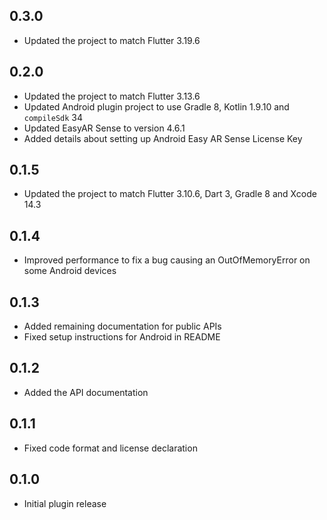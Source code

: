 ## 0.3.0

* Updated the project to match Flutter 3.19.6

## 0.2.0

* Updated the project to match Flutter 3.13.6
* Updated Android plugin project to use Gradle 8, Kotlin 1.9.10 and `compileSdk` 34
* Updated EasyAR Sense to version 4.6.1
* Added details about setting up Android Easy AR Sense License Key

## 0.1.5

* Updated the project to match Flutter 3.10.6, Dart 3, Gradle 8 and Xcode 14.3

## 0.1.4

* Improved performance to fix a bug causing an OutOfMemoryError on some Android devices

## 0.1.3

* Added remaining documentation for public APIs
* Fixed setup instructions for Android in README  

## 0.1.2

* Added the API documentation

## 0.1.1

* Fixed code format and license declaration 

## 0.1.0

* Initial plugin release
